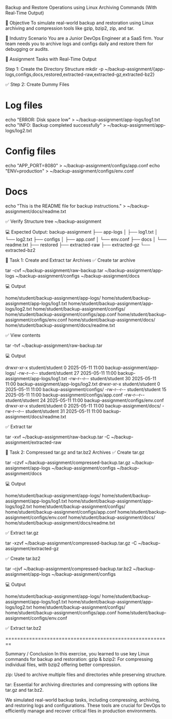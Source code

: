 Backup and Restore Operations using Linux Archiving Commands (With Real-Time Output)

🎯 Objective
To simulate real-world backup and restoration using Linux archiving and compression tools like gzip, bzip2, zip, and tar.

🏢 Industry Scenario
You are a Junior DevOps Engineer at a SaaS firm. Your team needs you to archive logs and configs daily and restore them for debugging or audits.

📘 Assignment Tasks with Real-Time Output

Step 1: Create the Directory Structure
mkdir -p ~/backup-assignment/{app-logs,configs,docs,restored,extracted-raw,extracted-gz,extracted-bz2}

✅ Step 2: Create Dummy Files
# Log files
echo "ERROR: Disk space low" > ~/backup-assignment/app-logs/log1.txt
echo "INFO: Backup completed successfully" > ~/backup-assignment/app-logs/log2.txt


# Config files
echo "APP_PORT=8080" > ~/backup-assignment/configs/app.conf
echo "ENV=production" > ~/backup-assignment/configs/env.conf
# Docs
echo "This is the README file for backup instructions." > ~/backup-assignment/docs/readme.txt


✅ Verify Structure
tree ~/backup-assignment

💻 Expected Output:
backup-assignment
├── app-logs
│   ├── log1.txt
│   └── log2.txt
├── configs
│   ├── app.conf
│   └── env.conf
├── docs
│   └── readme.txt
├── restored
├── extracted-raw
├── extracted-gz
└── extracted-bz2

🔹 Task 1: Create and Extract tar Archives
✅ Create tar archive

tar -cvf ~/backup-assignment/raw-backup.tar ~/backup-assignment/app-logs ~/backup-assignment/configs ~/backup-assignment/docs

💻 Output

home/student/backup-assignment/app-logs/
home/student/backup-assignment/app-logs/log1.txt
home/student/backup-assignment/app-logs/log2.txt
home/student/backup-assignment/configs/
home/student/backup-assignment/configs/app.conf
home/student/backup-assignment/configs/env.conf
home/student/backup-assignment/docs/
home/student/backup-assignment/docs/readme.txt

✅ View contents

tar -tvf ~/backup-assignment/raw-backup.tar

💻 Output

drwxr-xr-x student/student     0 2025-05-11 11:00 backup-assignment/app-logs/
-rw-r--r-- student/student    27 2025-05-11 11:00 backup-assignment/app-logs/log1.txt
-rw-r--r-- student/student    30 2025-05-11 11:00 backup-assignment/app-logs/log2.txt
drwxr-xr-x student/student     0 2025-05-11 11:00 backup-assignment/configs/
-rw-r--r-- student/student    15 2025-05-11 11:00 backup-assignment/configs/app.conf
-rw-r--r-- student/student    24 2025-05-11 11:00 backup-assignment/configs/env.conf
drwxr-xr-x student/student     0 2025-05-11 11:00 backup-assignment/docs/
-rw-r--r-- student/student    31 2025-05-11 11:00 backup-assignment/docs/readme.txt

✅ Extract tar

tar -xvf ~/backup-assignment/raw-backup.tar -C ~/backup-assignment/extracted-raw


🔹 Task 2: Compressed tar.gz and tar.bz2 Archives
✅ Create tar.gz

tar -czvf ~/backup-assignment/compressed-backup.tar.gz ~/backup-assignment/app-logs ~/backup-assignment/configs ~/backup-assignment/docs

💻 Output

home/student/backup-assignment/app-logs/
home/student/backup-assignment/app-logs/log1.txt
home/student/backup-assignment/app-logs/log2.txt
home/student/backup-assignment/configs/
home/student/backup-assignment/configs/app.conf
home/student/backup-assignment/configs/env.conf
home/student/backup-assignment/docs/
home/student/backup-assignment/docs/readme.txt

✅ Extract tar.gz

tar -xzvf ~/backup-assignment/compressed-backup.tar.gz -C ~/backup-assignment/extracted-gz


✅ Create tar.bz2

tar -cjvf ~/backup-assignment/compressed-backup.tar.bz2 ~/backup-assignment/app-logs ~/backup-assignment/configs

💻 Output

home/student/backup-assignment/app-logs/
home/student/backup-assignment/app-logs/log1.txt
home/student/backup-assignment/app-logs/log2.txt
home/student/backup-assignment/configs/
home/student/backup-assignment/configs/app.conf
home/student/backup-assignment/configs/env.conf

✅ Extract tar.bz2




========================================================

Summary / Conclusion
In this exercise, you learned to use key Linux commands for backup and restoration:
gzip & bzip2: For compressing individual files, with bzip2 offering better compression.


zip: Used to archive multiple files and directories while preserving structure.


tar: Essential for archiving directories and compressing with options like tar.gz and tar.bz2.


We simulated real-world backup tasks, including compressing, archiving, and restoring logs and configurations. These tools are crucial for DevOps to efficiently manage and recover critical files in production environments.



